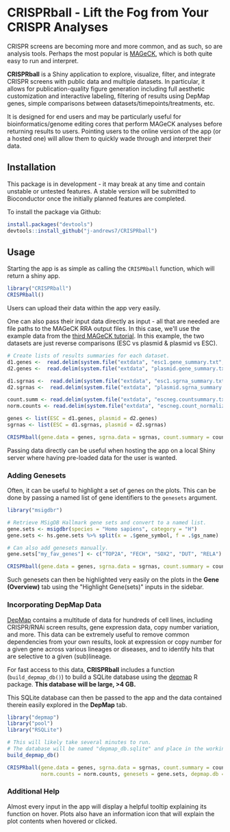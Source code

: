 # CRISPRball - Lift the Fog from Your CRISPR Analyses

CRISPR screens are becoming more and more common, and as such, so are analysis tools. Perhaps the most popular is [MAGeCK](https://sourceforge.net/projects/mageck/), which is both quite easy to run and interpret.

**CRISPRball** is a Shiny application to explore, visualize, filter, and integrate CRISPR screens with public data and multiple datasets. In particular, it allows for publication-quality figure generation including full aesthetic customization and interactive labeling, filtering of results using DepMap genes, simple comparisons between datasets/timepoints/treatments, etc.

It is designed for end users and may be particularly useful for bioinformatics/genome editing cores that perform MAGeCK analyses before returning results to users. Pointing users to the online version of the app (or a hosted one) will allow them to quickly wade through and interpret their data.

## Installation

This package is in development - it may break at any time and contain unstable or untested features. A stable version will be submitted to Bioconductor once the initially planned features are completed.

To install the package via Github:

```r
install.packages("devtools")
devtools::install_github("j-andrews7/CRISPRball")
```

## Usage

Starting the app is as simple as calling the `CRISPRball` function, which will return a shiny app.

```r
library("CRISPRball")
CRISPRball()
```

Users can upload their data within the app very easily.

One can also pass their input data directly as input - all that are needed are file paths to the MAGeCK RRA output files. In this case, we'll use the example data from the [third MAGeCK tutorial](https://sourceforge.net/p/mageck/wiki/demo/#the-third-tutorial-going-through-a-public-crisprcas9-screening-dataset). In this example, the two datasets are just reverse comparisons (ESC vs plasmid & plasmid vs ESC).

```r
# Create lists of results summaries for each dataset.
d1.genes <-  read.delim(system.file("extdata", "esc1.gene_summary.txt", package = "CRISPRball"), check.names = FALSE)
d2.genes <-  read.delim(system.file("extdata", "plasmid.gene_summary.txt", package = "CRISPRball"), check.names = FALSE)

d1.sgrnas <-  read.delim(system.file("extdata", "esc1.sgrna_summary.txt", package = "CRISPRball"), check.names = FALSE)
d2.sgrnas <-  read.delim(system.file("extdata", "plasmid.sgrna_summary.txt", package = "CRISPRball"), check.names = FALSE)

count.summ <- read.delim(system.file("extdata", "escneg.countsummary.txt", package = "CRISPRball"), check.names = FALSE)
norm.counts <- read.delim(system.file("extdata", "escneg.count_normalized.txt", package = "CRISPRball"), check.names = FALSE)

genes <- list(ESC = d1.genes, plasmid = d2.genes)
sgrnas <- list(ESC = d1.sgrnas, plasmid = d2.sgrnas)

CRISPRball(gene.data = genes, sgrna.data = sgrnas, count.summary = count.summ, norm.counts = norm.counts)
```

Passing data directly can be useful when hosting the app on a local Shiny server where having pre-loaded data for the user is wanted. 

### Adding Genesets

Often, it can be useful to highlight a set of genes on the plots. This can be done by passing a named list of gene identifiers to the `genesets` argument.

```r
library("msigdbr")

# Retrieve MSigDB Hallmark gene sets and convert to a named list.
gene.sets <- msigdbr(species = "Homo sapiens", category = "H")
gene.sets <- hs.gene.sets %>% split(x = .$gene_symbol, f = .$gs_name)

# Can also add genesets manually.
gene.sets["my_fav_genes"] <- c("TOP2A", "FECH", "SOX2", "DUT", "RELA")

CRISPRball(gene.data = genes, sgrna.data = sgrnas, count.summary = count.summ, norm.counts = norm.counts, genesets = gene.sets)
```

Such genesets can then be highlighted very easily on the plots in the **Gene (Overview)** tab using the "Highlight Gene(sets)" inputs in the sidebar.

### Incorporating DepMap Data

[DepMap](https://depmap.org/portal/) contains a multitude of data for hundreds of cell lines, including CRISPR/RNAi screen results, gene expression data, copy number variation, and more. This data can be extremely useful to remove common dependencies from your own results, look at expression or copy number for a given gene across various lineages or diseases, and to identify hits that are selective to a given (sub)lineage.

For fast access to this data, **CRISPRball** includes a function (`build_depmap_db()`) to build a SQLite database using the [depmap](https://bioconductor.org/packages/release/data/experiment/html/depmap.html) R package. **This database will be large, >4 GB.**

This SQLite database can then be passed to the app and the data contained therein easily explored in the **DepMap** tab.

```r
library("depmap")
library("pool")
library("RSQLite")

# This will likely take several minutes to run.
# The database will be named "depmap_db.sqlite" and place in the working directory.
build_depmap_db()

CRISPRball(gene.data = genes, sgrna.data = sgrnas, count.summary = count.summ, 
           norm.counts = norm.counts, genesets = gene.sets, depmap.db = "depmap_db.sqlite")
```

### Additional Help

Almost every input in the app will display a helpful tooltip explaining its function on hover. Plots also have an information icon that will explain the plot contents when hovered or clicked.
